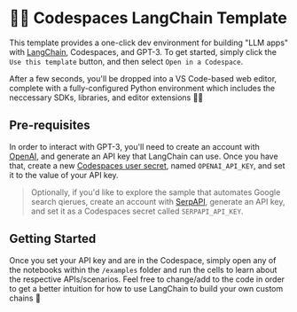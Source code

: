 # 🦜🔗 Codespaces LangChain Template

This template provides a one-click dev environment for building "LLM apps" with [LangChain](https://github.com/hwchase17/langchain), Codespaces, and GPT-3. To get started, simply click the `Use this template` button, and then select `Open in a Codespace`.

After a few seconds, you'll be dropped into a VS Code-based web editor, complete with a fully-configured Python environment which includes the neccessary SDKs, libraries, and editor extensions 🐱‍💻

## Pre-requisites

In order to interact with GPT-3, you'll need to create an account with [OpenAI](https://openai.com/api/), and generate an API key that LangChain can use. Once you have that, create a new [Codespaces user secret](https://github.com/settings/codespaces/), named `OPENAI_API_KEY`, and set it to the value of your API key.

> Optionally, if you'd like to explore the sample that automates Google search qierues, create an account with [SerpAPI](https://serpapi.com/), generate an API key, and set it as a Codespaces secret called `SERPAPI_API_KEY`.

## Getting Started

Once you set your API key and are in the Codespace, simply open any of the notebooks within the `/examples` folder and run the cells to learn about the respective APIs/scenarios. Feel free to change/add to the code in order to get a better intuition for how to use LangChain to build your own custom chains 🚀
